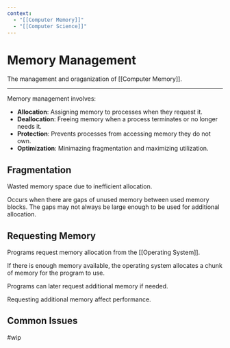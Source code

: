 ```yaml
---
context:
  - "[[Computer Memory]]"
  - "[[Computer Science]]"
---
```


# Memory Management

The management and oraganization of [[Computer Memory]].

---

Memory management involves:

- **Allocation**: Assigning memory to processes when they request it.
- **Deallocation**: Freeing memory when a process terminates or no longer needs it.
- **Protection**: Prevents processes from accessing memory they do not own.
- **Optimization**: Minimazing fragmentation and maximizing utilization.

## Fragmentation

Wasted memory space due to inefficient allocation.

Occurs when there are gaps of unused memory between used memory blocks. The gaps may not always be large enough to be used for additional allocation.

## Requesting Memory

Programs request memory allocation from the [[Operating System]].

If there is enough memory available, the operating system allocates a chunk of memory for the program to use.

Programs can later request additional memory if needed.

Requesting additional memory affect performance.

## Common Issues

#wip
